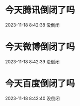 # 今天腾讯倒闭了吗

2023-11-18 8:42:38 没倒闭

# 今天微博倒闭了吗

2023-11-18 8:42:39 没倒闭

# 今天百度倒闭了吗

2023-11-18 8:42:40 没倒闭

